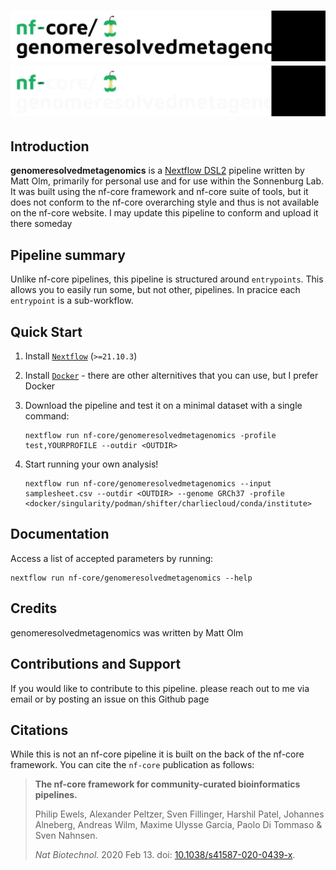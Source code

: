 # ![nf-core/genomeresolvedmetagenomics](docs/images/nf-core-genomeresolvedmetagenomics_logo_light.png#gh-light-mode-only) ![nf-core/genomeresolvedmetagenomics](docs/images/nf-core-genomeresolvedmetagenomics_logo_dark.png#gh-dark-mode-only)

## Introduction

**genomeresolvedmetagenomics**  is a [Nextflow DSL2](https://www.nextflow.io/docs/latest/dsl2.html) pipeline written by Matt Olm, primarily for personal use and for use within the Sonnenburg Lab. It was built using the nf-core framework and nf-core suite of tools, but it does not conform to the nf-core overarching style and thus is not available on the nf-core website. I may update this pipeline to conform and upload it there someday

## Pipeline summary

Unlike nf-core pipelines, this pipeline is structured around `entrypoints`. This allows you to easily run some, but not other, pipelines. In pracice each `entrypoint` is a sub-workflow. 

## Quick Start

1. Install [`Nextflow`](https://www.nextflow.io/docs/latest/getstarted.html#installation) (`>=21.10.3`)

2. Install [`Docker`](https://docs.docker.com/engine/installation/) - there are other alternitives that you can use, but I prefer Docker

3. Download the pipeline and test it on a minimal dataset with a single command:

   ```console
   nextflow run nf-core/genomeresolvedmetagenomics -profile test,YOURPROFILE --outdir <OUTDIR>
   ```

4. Start running your own analysis!

   ```console
   nextflow run nf-core/genomeresolvedmetagenomics --input samplesheet.csv --outdir <OUTDIR> --genome GRCh37 -profile <docker/singularity/podman/shifter/charliecloud/conda/institute>
   ```

## Documentation

Access a list of accepted parameters by running:

   ```console
   nextflow run nf-core/genomeresolvedmetagenomics --help
   ```

## Credits

genomeresolvedmetagenomics was written by Matt Olm

## Contributions and Support

If you would like to contribute to this pipeline. please reach out to me via email or by posting an issue on this Github page 

## Citations

While this is not an nf-core pipeline it is built on the back of the nf-core framework. You can cite the `nf-core` publication as follows:

> **The nf-core framework for community-curated bioinformatics pipelines.**
>
> Philip Ewels, Alexander Peltzer, Sven Fillinger, Harshil Patel, Johannes Alneberg, Andreas Wilm, Maxime Ulysse Garcia, Paolo Di Tommaso & Sven Nahnsen.
>
> _Nat Biotechnol._ 2020 Feb 13. doi: [10.1038/s41587-020-0439-x](https://dx.doi.org/10.1038/s41587-020-0439-x).
